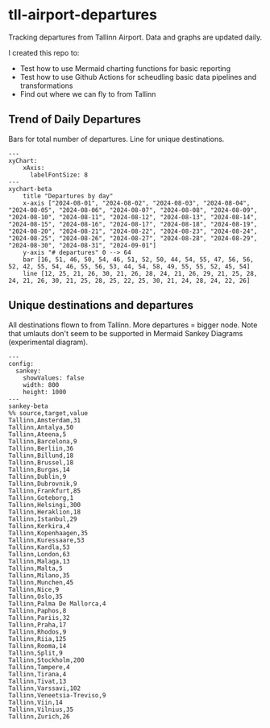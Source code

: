 # tll-airport-departures

Tracking departures from Tallinn Airport. Data and graphs are updated daily.

I created this repo to:
- Test how to use Mermaid charting functions for basic reporting
- Test how to use Github Actions for scheudling basic data pipelines and transformations
- Find out where we can fly to from Tallinn

## Trend of Daily Departures

Bars for total number of departures. Line for unique destinations.

```mermaid
---
xyChart:
    xAxis:
      labelFontSize: 8
---
xychart-beta
    title "Departures by day"
    x-axis ["2024-08-01", "2024-08-02", "2024-08-03", "2024-08-04", "2024-08-05", "2024-08-06", "2024-08-07", "2024-08-08", "2024-08-09", "2024-08-10", "2024-08-11", "2024-08-12", "2024-08-13", "2024-08-14", "2024-08-15", "2024-08-16", "2024-08-17", "2024-08-18", "2024-08-19", "2024-08-20", "2024-08-21", "2024-08-22", "2024-08-23", "2024-08-24", "2024-08-25", "2024-08-26", "2024-08-27", "2024-08-28", "2024-08-29", "2024-08-30", "2024-08-31", "2024-09-01"]
    y-axis "# departures" 0 --> 64
    bar [16, 51, 46, 50, 54, 46, 51, 52, 50, 44, 54, 55, 47, 56, 56, 52, 42, 55, 54, 46, 55, 56, 53, 44, 54, 58, 49, 55, 55, 52, 45, 54]
    line [12, 25, 21, 26, 30, 21, 26, 28, 24, 21, 26, 29, 21, 25, 28, 24, 21, 26, 30, 21, 25, 28, 25, 22, 25, 30, 21, 24, 28, 24, 22, 26]
```


## Unique destinations and departures

All destinations flown to from Tallinn. More departures = bigger node.
Note that umlauts don't seem to be supported in Mermaid Sankey Diagrams (experimental diagram).

```mermaid
---
config:
  sankey:
    showValues: false
    width: 800
    height: 1000
---
sankey-beta
%% source,target,value
Tallinn,Amsterdam,31
Tallinn,Antalya,50
Tallinn,Ateena,5
Tallinn,Barcelona,9
Tallinn,Berliin,36
Tallinn,Billund,18
Tallinn,Brussel,18
Tallinn,Burgas,14
Tallinn,Dublin,9
Tallinn,Dubrovnik,9
Tallinn,Frankfurt,85
Tallinn,Goteborg,1
Tallinn,Helsingi,300
Tallinn,Heraklion,18
Tallinn,Istanbul,29
Tallinn,Kerkira,4
Tallinn,Kopenhaagen,35
Tallinn,Kuressaare,53
Tallinn,Kardla,53
Tallinn,London,63
Tallinn,Malaga,13
Tallinn,Malta,5
Tallinn,Milano,35
Tallinn,Munchen,45
Tallinn,Nice,9
Tallinn,Oslo,35
Tallinn,Palma De Mallorca,4
Tallinn,Paphos,8
Tallinn,Pariis,32
Tallinn,Praha,17
Tallinn,Rhodos,9
Tallinn,Riia,125
Tallinn,Rooma,14
Tallinn,Split,9
Tallinn,Stockholm,200
Tallinn,Tampere,4
Tallinn,Tirana,4
Tallinn,Tivat,13
Tallinn,Varssavi,102
Tallinn,Veneetsia-Treviso,9
Tallinn,Viin,14
Tallinn,Vilnius,35
Tallinn,Zurich,26


```
